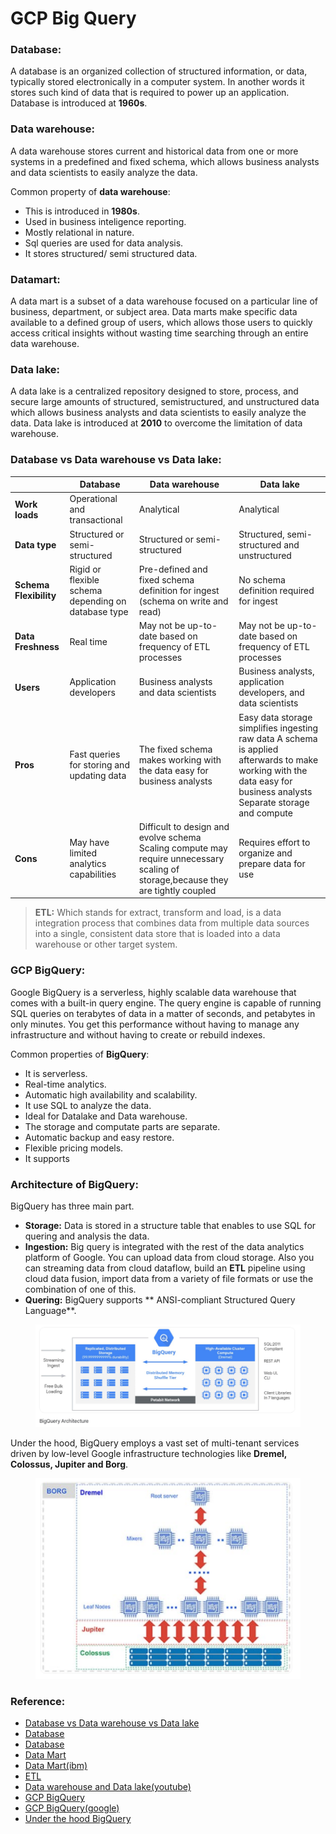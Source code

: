 # GCP Big Query

### Database:

A database is an organized collection of structured information, or data, typically stored electronically in a computer system. In another words
it stores such kind of data that is required to power up an application. Database is introduced at **1960s**.

### Data warehouse:

A data warehouse stores current and historical data from one or more systems in a predefined and fixed schema, which allows business analysts and data scientists to easily analyze the data.

Common property of **data warehouse**: 

* This is introduced in **1980s**.
* Used in business inteligence reporting.
* Mostly relational in nature.
* Sql queries are used for data analysis.
* It stores structured/ semi structured data.

### Datamart:

A data mart is a subset of a data warehouse focused on a particular line of business, department, or subject area. Data marts make specific data available to a defined group of users, which allows those users to quickly access critical insights without wasting time searching through an entire data warehouse.

### Data lake:

A data lake is a centralized repository designed to store, process, and secure large amounts of structured, semistructured, and unstructured data which allows business analysts and data scientists to easily analyze the data. Data lake is introduced at **2010** to overcome the limitation of data warehouse.

### Database vs Data warehouse vs Data lake:

|          |Database | Data warehouse | Data lake|
|----------|---------|----------------|----------|
|**Work loads**| Operational and transactional | Analytical | Analytical|
|**Data type**| Structured or semi-structured| Structured or semi-structured | Structured, semi-structured and unstructured |
|**Schema Flexibility**| Rigid or flexible schema depending on database type | Pre-defined and fixed schema definition for ingest (schema on write and read)| No schema definition required for ingest|
|**Data Freshness** | Real time| May not be up-to-date based on frequency of ETL processes| May not be up-to-date based on frequency of ETL processes|
|**Users**| Application developers | Business analysts and data scientists| Business analysts, application developers, and data scientists|
|**Pros**| Fast queries for storing and updating data | The fixed schema makes working with the data easy for business analysts | Easy data storage simplifies ingesting raw data A schema is applied afterwards to make working with the data easy for business analysts Separate storage and compute|
|**Cons**| May have limited analytics capabilities | Difficult to design and evolve schema Scaling compute may require unnecessary scaling of storage,because they are tightly coupled | Requires effort to organize and prepare data for use|

> **ETL:** Which stands for extract, transform and load, is a data integration process that combines data from multiple data sources into a single, consistent data store that is loaded into a data warehouse or other target system.

### GCP BigQuery:

Google BigQuery is a serverless, highly scalable data warehouse that comes with a built-in query engine. The query engine is capable of running SQL queries on terabytes of data in a matter of seconds, and petabytes in only minutes. You get this performance without having to manage any infrastructure and without having to create or rebuild indexes.

Common properties of **BigQuery**:

* It is serverless.
* Real-time analytics.
* Automatic high availability and scalability.
* It use SQL to analyze the data.
* Ideal for Datalake and Data warehouse.
* The storage and computate parts are separate.
* Automatic backup and easy restore.
* Flexible pricing models.
* It supports 

### Architecture of BigQuery:

BigQuery has three main part.

* **Storage:** Data is stored in a structure table that enables to use SQL for quering and analysis the data. 
* **Ingestion:** Big query is integrated with the rest of the data analytics platform of  Google. You can upload data from cloud storage. Also you can streaming data from cloud dataflow, build an **ETL** pipeline using cloud data fusion, import data from a variety of file formats or use the combination of one of this.
* **Quering:** BigQuery supports ** ANSI-compliant Structured Query Language**.

<figure><img src="../.gitbook/assets/gcp_big_query.png" alt=""><figcaption></figcaption></figure>

Under the hood, BigQuery employs a vast set of multi-tenant services driven by low-level Google infrastructure technologies like **Dremel, Colossus, Jupiter and Borg**.

[<figure><img src="../.gitbook/assets/under_the_hood_big_query.png" alt=""><figcaption></figcaption></figure>](https://cloud.google.com/blog/products/bigquery/bigquery-under-the-hood)

### Reference:

* [Database vs Data warehouse vs Data lake](https://www.mongodb.com/databases/data-lake-vs-data-warehouse-vs-database#:~:text=A%20database%20stores%20the%20current,to%20easily%20analyze%20the%20data.)
* [Database](https://www.oracle.com/database/what-is-database/)
* [Database](https://www.oracle.com/database/what-is-database/)
* [Data Mart](https://www.oracle.com/autonomous-database/what-is-data-mart/)
* [Data Mart(ibm)](https://www.ibm.com/cloud/learn/data-mart#:~:text=A%20data%20mart%20is%20a,through%20an%20entire%20data%20warehouse.)
* [ETL](https://www.ibm.com/cloud/learn/etl#:~:text=ETL%2C%20which%20stands%20for%20extract,warehouse%20or%20other%20target%20system.)
* [Data warehouse and Data lake(youtube)](https://www.youtube.com/watch?v=Mk6DazkDWoA)
* [GCP BigQuery](https://www.oreilly.com/library/view/google-bigquery-the/9781492044451/ch01.html)
* [GCP BigQuery(google)](https://cloud.google.com/blog/products/data-analytics/new-blog-series-bigquery-explained-overview)
* [Under the hood BigQuery](https://cloud.google.com/blog/products/bigquery/bigquery-under-the-hood)